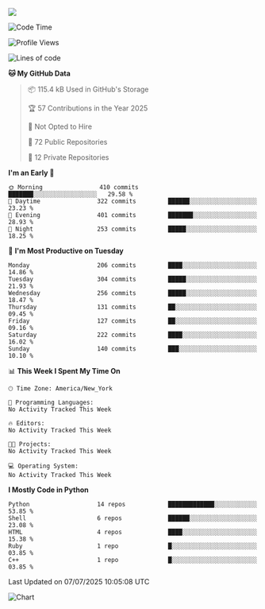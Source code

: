 
![](https://hit.yhype.me/github/profile?user_id=44564111)
<!--START_SECTION:waka-->
![Code Time](http://img.shields.io/badge/Code%20Time-26%20hrs%2014%20mins-blue)

![Profile Views](http://img.shields.io/badge/Profile%20Views-9-blue)

![Lines of code](https://img.shields.io/badge/From%20Hello%20World%20I%27ve%20Written-5.2%20million%20lines%20of%20code-blue)

**🐱 My GitHub Data** 

> 📦 115.4 kB Used in GitHub's Storage 
 > 
> 🏆 57 Contributions in the Year 2025
 > 
> 🚫 Not Opted to Hire
 > 
> 📜 72 Public Repositories 
 > 
> 🔑 12 Private Repositories 
 > 
**I'm an Early 🐤** 

```text
🌞 Morning                410 commits         ███████░░░░░░░░░░░░░░░░░░   29.58 % 
🌆 Daytime                322 commits         ██████░░░░░░░░░░░░░░░░░░░   23.23 % 
🌃 Evening                401 commits         ███████░░░░░░░░░░░░░░░░░░   28.93 % 
🌙 Night                  253 commits         █████░░░░░░░░░░░░░░░░░░░░   18.25 % 
```
📅 **I'm Most Productive on Tuesday** 

```text
Monday                   206 commits         ████░░░░░░░░░░░░░░░░░░░░░   14.86 % 
Tuesday                  304 commits         █████░░░░░░░░░░░░░░░░░░░░   21.93 % 
Wednesday                256 commits         █████░░░░░░░░░░░░░░░░░░░░   18.47 % 
Thursday                 131 commits         ██░░░░░░░░░░░░░░░░░░░░░░░   09.45 % 
Friday                   127 commits         ██░░░░░░░░░░░░░░░░░░░░░░░   09.16 % 
Saturday                 222 commits         ████░░░░░░░░░░░░░░░░░░░░░   16.02 % 
Sunday                   140 commits         ███░░░░░░░░░░░░░░░░░░░░░░   10.10 % 
```


📊 **This Week I Spent My Time On** 

```text
🕑︎ Time Zone: America/New_York

💬 Programming Languages: 
No Activity Tracked This Week

🔥 Editors: 
No Activity Tracked This Week

🐱‍💻 Projects: 
No Activity Tracked This Week

💻 Operating System: 
No Activity Tracked This Week
```

**I Mostly Code in Python** 

```text
Python                   14 repos            █████████████░░░░░░░░░░░░   53.85 % 
Shell                    6 repos             ██████░░░░░░░░░░░░░░░░░░░   23.08 % 
HTML                     4 repos             ████░░░░░░░░░░░░░░░░░░░░░   15.38 % 
Ruby                     1 repo              █░░░░░░░░░░░░░░░░░░░░░░░░   03.85 % 
C++                      1 repo              █░░░░░░░░░░░░░░░░░░░░░░░░   03.85 % 
```




 Last Updated on 07/07/2025 10:05:08 UTC
<!--END_SECTION:waka-->
![Chart](https://wakatime.com/share/@Vault108/688d9b71-d249-4f4e-81ef-3dceb97e43a3.svg)

